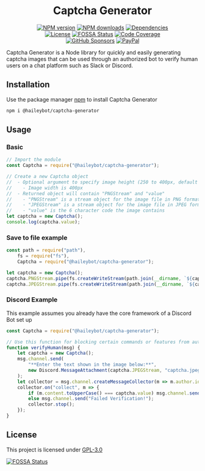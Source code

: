 <h1 align="center">Captcha Generator</h1>
<p align="center">
	<a href="https://www.npmjs.com/package/@haileybot/captcha-generator" title="NPM version"><img alt="NPM version" src="https://img.shields.io/npm/v/@haileybot/captcha-generator?logo=npm"/></a>
	<a href="https://www.npmjs.com/package/@haileybot/captcha-generator" title="NPM downloads"><img alt="NPM downloads" src="https://img.shields.io/npm/dt/@haileybot/captcha-generator?logo=npm"/></a>
	<a href="https://david-dm.org/HaileyBot/captcha-generator" title="Dependencies"><img alt="Dependencies" src="https://img.shields.io/david/HaileyBot/captcha-generator?logo=npm"/></a>
	<br>
	<a href="https://github.com/HaileyBot/captcha-generator/blob/master/LICENSE" title="License"><img alt="License" src="https://img.shields.io/github/license/HaileyBot/captcha-generator?logo=github&logoColor=black"/></a>
	<a href="https://app.fossa.com/projects/git%2Bgithub.com%2FHaileyBot%2Fcaptcha-generator?ref=badge_shield" title="FOSSA Status"><img alt="FOSSA Status" src="https://app.fossa.com/api/projects/git%2Bgithub.com%2FHaileyBot%2Fcaptcha-generator.svg?type=shield"/></a>
	<a href="https://codecov.io/gh/HaileyBot/captcha-generator" title="Code Coverage"><img alt="Code Coverage" src="https://codecov.io/gh/HaileyBot/captcha-generator/branch/master/graph/badge.svg?token=OW7Q7Y1B2A"/></a>
	<br>
	<a href="https://github.com/sponsors/cheesits456" title="GitHub Sponsors"><img alt="GitHub Sponsors" src="https://img.shields.io/github/sponsors/cheesits456?color=EA4AAA&logo=github-sponsors"/></a>
	<a href="https://donate.haileybot.com" title="PayPal"><img alt="PayPal" src="https://img.shields.io/badge/donate-paypal-13e?logo=paypal"/></a>
</p>

Captcha Generator is a Node library for quickly and easily generating captcha images that can be used through an authorized bot to verify human users on a chat platform such as Slack or Discord.

## Installation

Use the package manager [npm](https://www.npmjs.com/) to install Captcha Generator

```bash
npm i @haileybot/captcha-generator
```

## Usage

### Basic

```js
// Import the module
const Captcha = require("@haileybot/captcha-generator");

// Create a new Captcha object
//  - Optional argument to specify image height (250 to 400px, default 250)
//    - Image width is 400px
//  - Returned object will contain "PNGStream" and "value"
//    - "PNGStream" is a stream object for the image file in PNG format
//    - "JPEGStream" is a stream object for the image file in JPEG format
//    - "value" is the 6 character code the image contains
let captcha = new Captcha();
console.log(captcha.value);
```

### Save to file example

```js
const path = require("path"),
	fs = require("fs"),
	Captcha = require("@haileybot/captcha-generator");

let captcha = new Captcha();
captcha.PNGStream.pipe(fs.createWriteStream(path.join(__dirname, `${captcha.value}.png`)));
captcha.JPEGStream.pipe(fs.createWriteStream(path.join(__dirname, `${captcha.value}.jpeg`)));
```

### Discord Example

This example assumes you already have the core framework of a Discord Bot set up

```js
const Captcha = require("@haileybot/captcha-generator");

// Use this function for blocking certain commands or features from automated self-bots
function verifyHuman(msg) {
	let captcha = new Captcha();
	msg.channel.send(
		"**Enter the text shown in the image below:**",
		new Discord.MessageAttachment(captcha.JPEGStream, "captcha.jpeg")
	);
	let collector = msg.channel.createMessageCollector(m => m.author.id === msg.author.id);
	collector.on("collect", m => {
		if (m.content.toUpperCase() === captcha.value) msg.channel.send("Verified Successfully!");
		else msg.channel.send("Failed Verification!");
		collector.stop();
	});
}
```

## License

This project is licensed under [GPL-3.0](https://github.com/HaileyBot/captcha-generator/blob/master/LICENSE)

[![FOSSA Status](https://app.fossa.com/api/projects/git%2Bgithub.com%2FHaileyBot%2Fcaptcha-generator.svg?type=large)](https://app.fossa.com/projects/git%2Bgithub.com%2FHaileyBot%2Fcaptcha-generator?ref=badge_large)
